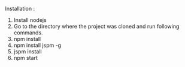 Installation :

1. Install nodejs
2. Go to the directory where the project was cloned and run following commands.
3. npm install
4. npm install jspm -g
5. jspm install
6. npm start